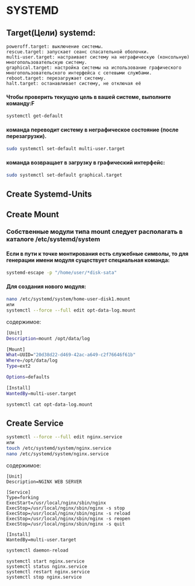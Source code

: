 # SYSTEMD

## Target(Цели) systemd:

```
poweroff.target: выключение системы.
rescue.target: запускает сеанс спасательной оболочки.
multi-user.target: настраивает систему на неграфическую (консольную) многопользовательскую систему.
graphical.target: настройка системы на использование графического многопользовательского интерфейса с сетевыми службами.
reboot.target: перезагружает систему.
halt.target: останавливает систему, не отключая её
```

#### Чтобы проверить текущую цель в вашей системе, выполните команду:F

```bash
systemctl get-default
```

#### команда переводит систему в неграфическое состояние (после перезагрузки).

```bash
sudo systemctl set-default multi-user.target
```

#### команда возвращает в загрузку в графический интерфейс:
```bash
sudo systemctl set-default graphical.target
```
## Create Systemd-Units

## Create Mount
### Собственные модули типа mount следует располагать в каталоге /etc/systemd/system
#### Если в пути к точке монтирования есть служебные символы, то для генерации имени модуля существует специальная команда: 

```bash
systemd-escape -p "/home/user/*disk-sata" 
```
#### Для создания нового модуля:

```bash
nano /etc/systemd/system/home-user-disk1.mount
или
systemctl --force --full edit opt-data-log.mount
```
содержимое:  
```bash
[Unit]
Description=mount /opt/data/log

[Mount]
What=UUID="20d38d22-d469-42ac-a649-c2f76646f61b"
Where=/opt/data/log
Type=ext2

Options=defaults

[Install]
WantedBy=multi-user.target
```


```bash
systemctl cat opt-data-log.mount
```

## Create Service

```bash
systemctl --force --full edit nginx.service
или
touch /etc/systemd/system/nginx.service
nano /etc/systemd/system/nginx.service
```
содержимое:

```
[Unit]
Description=NGINX WEB SERVER

[Service]
Type=forking
ExecStart=/usr/local/nginx/sbin/nginx
ExecStop=/usr/local/nginx/sbin/nginx -s stop
ExecStop=/usr/local/nginx/sbin/nginx -s reload
ExecStop=/usr/local/nginx/sbin/nginx -s reopen
ExecStop=/usr/local/nginx/sbin/nginx -s quit

[Install]
WantedBy=multi-user.target
```
```bash
systemctl daemon-reload
```
```
systemctl start nginx.service
systemctl status nginx.service
systemctl restart nginx.service
systemctl stop nginx.service
```

